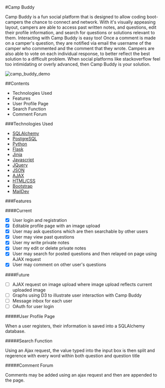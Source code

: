 #Camp Buddy

Camp Buddy is a fun social platform that is designed to allow coding boot-campers the chance to connect and network. With it's visually appeasing layout, campers are able to access past written notes, and questions, edit their profile information, and search for questions or solutions relevant to them. Interacting with Camp Buddy is easy too! Once a comment is made on a camper's question, they are notified via email the username of the camper who commented and the comment that they wrote. Campers are also able to vote on each individual response, to better reflect the best solution to a difficult problem. When social platforms like stackoverflow feel too intimidating or overly advanced, then Camp Buddy is your solution.


![camp_buddy_demo](https://cloud.githubusercontent.com/assets/11432315/15886124/0ab8142c-2d10-11e6-87f1-92d420bf803e.gif)

##Contents

* Technologies Used
* Features
* User Profile Page
* Search Function
* Comment Forum

###Technologies Used

* [SQLAlchemy](http://www.sqlalchemy.org/)
* [PostgreSQL](https://www.postgresql.org/)
* [Python](https://www.python.org/)
* [Flask](http://flask.pocoo.org/)
* [Jinja](http://jinja.pocoo.org/)
* [Javascript](https://www.javascript.com/)
* [JQuery](https://jquery.com/)
* [JSON](http://www.json.org/)
* [AJAX](http://api.jquery.com/jquery.ajax/)
* [HTML/CSS](http://www.w3schools.com/html/html_css.asp)
* [Bootstrap](http://getbootstrap.com/)
* [MailDev](https://www.npmjs.com/package/maildev)

###Features

####Current

- [x] User login and registration
- [x] Editable profile page with an image upload
- [x] User may ask questions which are then searchable by other users
- [x] User may view past questions
- [x] User my write private notes
- [x] User my edit or delete private notes
- [x] User may search for posted questions and then relayed on page using AJAX request
- [x] User may comment on other user's questions 

####Future

- [ ] AJAX request on image upload where image upload reflects current uploaded image
- [ ] Graphs using D3 to illustrate user interaction with Camp Buddy
- [ ] Message inbox for each user
- [ ] OAuth for user login

#####User Profile Page

When a user registers, their information is saved into a SQLAlchemy database. 

#####Search Function

Using an Ajax request, the value typed into the input box is then split and regerence with every word within both question and question title

#####Comment Forum

Comments may be added using an ajax request and then are appended to the page.
